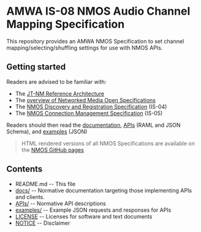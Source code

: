 # AMWA IS-08 NMOS Audio Channel Mapping Specification

This repository provides an AMWA NMOS Specification to set channel mapping/selecting/shuffling settings for use with NMOS APIs.

## Getting started

Readers are advised to be familiar with:
*   The [JT-NM Reference Architecture](http://jt-nm.org/RA-1.0/)
*   The [overview of Networked Media Open Specifications](https://github.com/AMWA-TV/nmos)
*   The [NMOS Discovery and Registration Specification](https://github.com/AMWA-TV/nmos-discovery-registration) (IS-04)
*   The [NMOS Connection Management Specification](https://github.com/AMWA-TV/nmos-device-connection-management) (IS-05)

Readers should then read the [documentation](docs/), [APIs](APIs/) (RAML and JSON Schema), and [examples](examples/) (JSON) 

> HTML rendered versions of all NMOS Specifications are available on the [NMOS GitHub pages](https://amwa-tv.github.io/nmos)

## Contents

*   README.md -- This file
*   [docs/](docs/) -- Normative documentation targeting those implementing APIs and clients.
*   [APIs/](APIs/) -- Normative API descriptions
*   [examples/](examples/) -- Example JSON requests and responses for APIs
*   [LICENSE](LICENSE) -- Licenses for software and text documents
*   [NOTICE](NOTICE) -- Disclaimer
